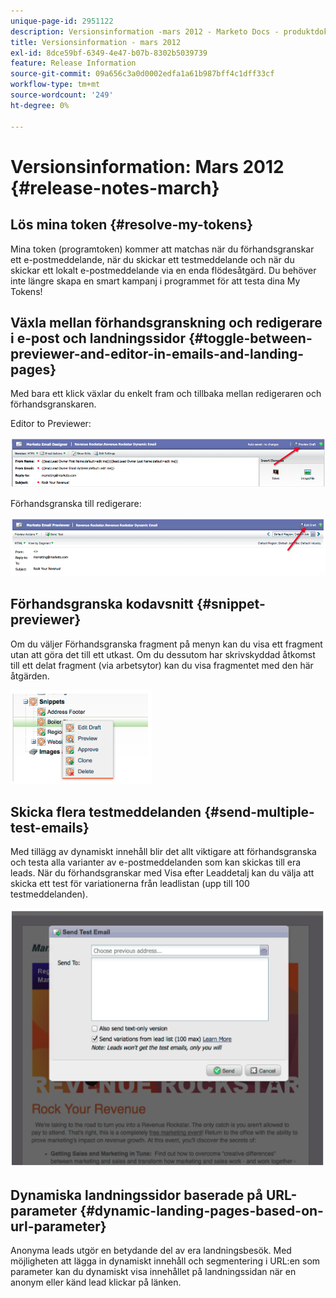 ```yaml
---
unique-page-id: 2951122
description: Versionsinformation -mars 2012 - Marketo Docs - produktdokumentation
title: Versionsinformation - mars 2012
exl-id: 8dce59bf-6349-4e47-b07b-8302b5039739
feature: Release Information
source-git-commit: 09a656c3a0d0002edfa1a61b987bff4c1dff33cf
workflow-type: tm+mt
source-wordcount: '249'
ht-degree: 0%

---
```


# Versionsinformation: Mars 2012 {#release-notes-march}

## Lös mina token {#resolve-my-tokens}

Mina token (programtoken) kommer att matchas när du förhandsgranskar ett e-postmeddelande, när du skickar ett testmeddelande och när du skickar ett lokalt e-postmeddelande via en enda flödesåtgärd. Du behöver inte längre skapa en smart kampanj i programmet för att testa dina My Tokens!

## Växla mellan förhandsgranskning och redigerare i e-post och landningssidor {#toggle-between-previewer-and-editor-in-emails-and-landing-pages}

Med bara ett klick växlar du enkelt fram och tillbaka mellan redigeraren och förhandsgranskaren.

Editor to Previewer:

![](assets/image2014-9-23-10-3a0-3a13.png)

Förhandsgranska till redigerare:

![](assets/image2014-9-23-10-3a0-3a25.png)

## Förhandsgranska kodavsnitt {#snippet-previewer}

Om du väljer Förhandsgranska fragment på menyn kan du visa ett fragment utan att göra det till ett utkast. Om du dessutom har skrivskyddad åtkomst till ett delat fragment (via arbetsytor) kan du visa fragmentet med den här åtgärden.

![](assets/image2014-9-23-10-3a0-3a37.png)

## Skicka flera testmeddelanden {#send-multiple-test-emails}

Med tillägg av dynamiskt innehåll blir det allt viktigare att förhandsgranska och testa alla varianter av e-postmeddelanden som kan skickas till era leads. När du förhandsgranskar med Visa efter Leaddetalj kan du välja att skicka ett test för variationerna från leadlistan (upp till 100 testmeddelanden).

![](assets/image2014-9-23-10-3a0-3a50.png)

## Dynamiska landningssidor baserade på URL-parameter {#dynamic-landing-pages-based-on-url-parameter}

Anonyma leads utgör en betydande del av era landningsbesök. Med möjligheten att lägga in dynamiskt innehåll och segmentering i URL:en som parameter kan du dynamiskt visa innehållet på landningssidan när en anonym eller känd lead klickar på länken.
